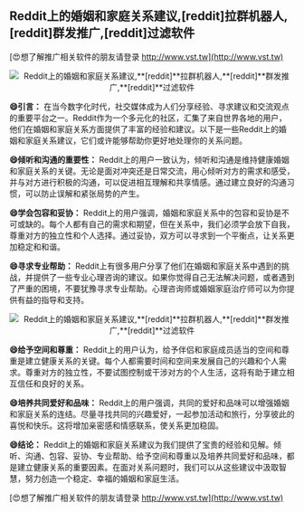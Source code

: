 ## **Reddit上的婚姻和家庭关系建议,**[reddit]**拉群机器人,**[reddit]**群发推广,**[reddit]**过滤软件**

[😍想了解推广相关软件的朋友请登录 http://www.vst.tw](http://www.vst.tw)

 <center><img src="https://vst.tw/MP4/tuiguang/png/8.png" alt="Reddit上的婚姻和家庭关系建议,**[reddit]**拉群机器人,**[reddit]**群发推广,**[reddit]**过滤软件"></center>

**😄引言：**
在当今数字化时代，社交媒体成为人们分享经验、寻求建议和交流观点的重要平台之一。Reddit作为一个多元化的社区，汇集了来自世界各地的用户，他们在婚姻和家庭关系方面提供了丰富的经验和建议。以下是一些Reddit上的婚姻和家庭关系建议，它们或许能够帮助你更好地处理你的关系问题。

**😄倾听和沟通的重要性：**
Reddit上的用户一致认为，倾听和沟通是维持健康婚姻和家庭关系的关键。无论是面对冲突还是日常交流，用心倾听对方的需求和感受，并与对方进行积极的沟通，可以促进相互理解和共享情感。通过建立良好的沟通习惯，可以防止误解和紧张局势的产生。

**😄学会包容和妥协：**
Reddit上的用户强调，婚姻和家庭关系中的包容和妥协是不可或缺的。每个人都有自己的需求和期望，但在关系中，我们必须学会放下自我，尊重对方的独立性和个人选择。通过妥协，双方可以寻求到一个平衡点，让关系更加稳定和和谐。

**😄寻求专业帮助：**
Reddit上有很多用户分享了他们在婚姻和家庭关系中遇到的挑战，并提供了一些专业心理咨询的建议。如果你觉得自己无法解决问题，或者遇到了严重的困境，不要犹豫寻求专业帮助。心理咨询师或婚姻家庭治疗师可以为你提供有益的指导和支持。

 <center><img src="https://vst.tw/MP4/tuiguang/png/1.png" alt="Reddit上的婚姻和家庭关系建议,**[reddit]**拉群机器人,**[reddit]**群发推广,**[reddit]**过滤软件"></center>

**😄给予空间和尊重：**
Reddit上的用户认为，给予伴侣和家庭成员适当的空间和尊重是建立健康关系的关键。每个人都需要时间和空间来发展自己的兴趣和个人需求。尊重对方的独立性，不要试图控制或干涉对方的个人生活，这将有助于建立相互信任和良好的关系。

**😄培养共同爱好和品味：**
Reddit上的用户强调，共同的爱好和品味可以增强婚姻和家庭关系的连结。尽量寻找共同的兴趣爱好，一起参加活动和旅行，分享彼此的喜悦和快乐。这将增加亲密感和情感联系，使关系更加稳固。

**😄结论：**
Reddit上的婚姻和家庭关系建议为我们提供了宝贵的经验和见解。倾听、沟通、包容、妥协、专业帮助、给予空间和尊重以及培养共同爱好和品味，都是建立健康关系的重要因素。在面对关系问题时，我们可以从这些建议中汲取智慧，努力创造一个稳定、幸福的婚姻和家庭生活。

[😍想了解推广相关软件的朋友请登录 http://www.vst.tw](http://www.vst.tw)



